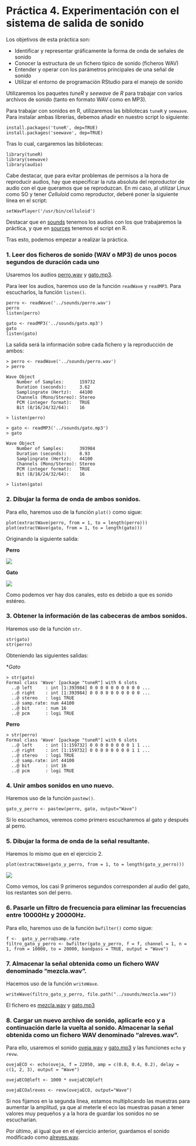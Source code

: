 # Práctica 4. Experimentación con el sistema de salida de sonido

Los objetivos de esta práctica son:

+ Identificar y representar gráficamente la forma de onda de señales de sonido
+ Conocer la estructura de un fichero típico de sonido (ficheros WAV)
+ Entender y operar con los parámetros principales de una señal de sonido
+ Utilizar el entorno de programación RStudio para el manejo de sonido

Utilizaremos los paquetes *tuneR* y *seewave* de *R* para trabajar con varios archivos de sonido (tanto en formato WAV como en MP3).

Para trabajar con sonidos en R, utilizaremos las bibliotecas  `tuneR` y `seewave`. Para instalar ambas librerías, debemos añadir en nuestro script lo siguiente:
~~~
install.packages('tuneR', dep=TRUE)
install.packages('seewave', dep=TRUE)
~~~
Tras lo cual, cargaremos las bibliotecas:
~~~
library(tuneR)
library(seewave)
library(audio)
~~~

Cabe destacar, que para evitar problemas de permisos a la hora de reproducir audios, hay que especificar la ruta absoluta del reproductor de audio con el que queramos que se reproduzcan. En mi caso, al utilizar Linux como SO y tener *Celluloid* como reproductor, deberé poner la siguiente línea en el script:
~~~
setWavPlayer('/usr/bin/celluloid')
~~~

Destacar que en [sounds](https://github.com/sergiovp/PDIH/blob/master/Prácticas/P4/sounds/) tenemos los audios con los que trabajaremos la práctica, y que en [sources](https://github.com/sergiovp/PDIH/blob/master/Pr%C3%A1cticas/P4/sources/practica_sonido.R) tenemos el script en R.

Tras esto, podemos empezar a realizar la práctica.

### 1. Leer dos ficheros de sonido (WAV o MP3) de unos pocos segundos de duración cada uno

Usaremos los audios [perro.wav](https://github.com/sergiovp/PDIH/blob/master/Prácticas/P4/sounds/perro.wav) y [gato.mp3](https://github.com/sergiovp/PDIH/blob/master/Prácticas/P4/sounds/gato.mp3).

Para leer los audios, haremos uso de la función `readWave` y `readMP3`. Para escucharlos, la función `listen()`.
~~~
perro <- readWave('../sounds/perro.wav')
perro
listen(perro)

gato <- readMP3('../sounds/gato.mp3')
gato
listen(gato)
~~~

La salida será la información sobre cada fichero y la reproducción de ambos:
~~~
> perro <- readWave('../sounds/perro.wav')
> perro

Wave Object
	Number of Samples:      159732
	Duration (seconds):     3.62
	Samplingrate (Hertz):   44100
	Channels (Mono/Stereo): Stereo
	PCM (integer format):   TRUE
	Bit (8/16/24/32/64):    16 

> listen(perro)
~~~

~~~
> gato <- readMP3('../sounds/gato.mp3')
> gato

Wave Object
	Number of Samples:      393984
	Duration (seconds):     8.93
	Samplingrate (Hertz):   44100
	Channels (Mono/Stereo): Stereo
	PCM (integer format):   TRUE
	Bit (8/16/24/32/64):    16 

> listen(gato)
~~~

### 2. Dibujar la forma de onda de ambos sonidos.

Para ello, haremos uso de la función `plot()` como sigue:

~~~
plot(extractWave(perro, from = 1, to = length(perro)))
plot(extractWave(gato, from = 1, to = length(gato)))
~~~

Originando la siguiente salida:

**Perro**

![](https://github.com/sergiovp/PDIH/blob/master/Prácticas/P4/images/onda_perro.png)

**Gato**

![](https://github.com/sergiovp/PDIH/blob/master/Prácticas/P4/images/onda_gato.png)

Como podemos ver hay dos canales, esto es debido a que es sonido estéreo.

### 3. Obtener la información de las cabeceras de ambos sonidos.

Haremos uso de la función `str`.
~~~
str(gato)
str(perro)
~~~
Obteniendo las siguientes salidas:

**Gato*
~~~
> str(gato)
Formal class 'Wave' [package "tuneR"] with 6 slots
  ..@ left     : int [1:393984] 0 0 0 0 0 0 0 0 0 0 ...
  ..@ right    : int [1:393984] 0 0 0 0 0 0 0 0 0 0 ...
  ..@ stereo   : logi TRUE
  ..@ samp.rate: num 44100
  ..@ bit      : num 16
  ..@ pcm      : logi TRUE
~~~

**Perro**
~~~
> str(perro)
Formal class 'Wave' [package "tuneR"] with 6 slots
  ..@ left     : int [1:159732] 0 0 0 0 0 0 0 0 1 1 ...
  ..@ right    : int [1:159732] 0 0 0 0 0 0 0 0 1 1 ...
  ..@ stereo   : logi TRUE
  ..@ samp.rate: int 44100
  ..@ bit      : int 16
  ..@ pcm      : logi TRUE
~~~

### 4. Unir ambos sonidos en uno nuevo.

Haremos uso de la función `pastew()`.
~~~
gato_y_perro <- pastew(perro, gato, output="Wave")
~~~
Si lo escuchamos, veremos como primero escucharemos al gato y después al perro.

### 5. Dibujar la forma de onda de la señal resultante.

Haremos lo mismo que en el ejercicio 2.
~~~
plot(extractWave(gato_y_perro, from = 1, to = length(gato_y_perro)))
~~~

![](https://github.com/sergiovp/PDIH/blob/master/Prácticas/P4/images/onda_gato_perro.png)

Como vemos, los casi 9 primeros segundos corresponden al audio del gato, los restantes son del perro.

### 6. Pasarle un filtro de frecuencia para eliminar las frecuencias entre 10000Hz y 20000Hz.
Para ello, haremos uso de la función `bwfilter()` como sigue:
~~~
f <-  gato_y_perro@samp.rate
filtro_gato_y_perro <- bwfilter(gato_y_perro, f = f, channel = 1, n = 1, from = 10000, to = 20000, bandpass = TRUE, output = "Wave")
~~~
### 7. Almacenar la señal obtenida como un fichero WAV denominado “mezcla.wav”.

Hacemos uso de la función `writeWave`.
~~~
writeWave(filtro_gato_y_perro, file.path("../sounds/mezcla.wav"))
~~~

El fichero es [mezcla.wav](https://github.com/sergiovp/PDIH/blob/master/Prácticas/P4/sounds/perro.wav) y [gato.mp3](https://github.com/sergiovp/PDIH/blob/master/Prácticas/P4/sounds/mezcla.wav)

### 8. Cargar un nuevo archivo de sonido, aplicarle eco y a continuación darle la vuelta al sonido. Almacenar la señal obtenida como un fichero WAV denominado “alreves.wav”.

Para ello, usaremos el sonido [oveja.wav](https://github.com/sergiovp/PDIH/blob/master/Prácticas/P4/sounds/perro.wav) y [gato.mp3](https://github.com/sergiovp/PDIH/blob/master/Prácticas/P4/sounds/oveja.wav) y las funciones `echo` y `revw`.

~~~
ovejaECO <- echo(oveja, f = 22050, amp = c(0.8, 0.4, 0.2), delay = c(1, 2, 3), output = "Wave")

ovejaECO@left <- 1000 * ovejaECO@left

ovejaECOalreves <- revw(ovejaECO, output="Wave")
~~~

Si nos fijamos en la segunda línea, estamos multiplicando las muestras para aumentar la amplitud, ya que al meterle el eco las muestras pasan a tener valores muy pequeños y a la hora de guardar los sonidos no se escucharían.

Por último, al igual que en el ejercicio anterior, guardamos el sonido modificado como [alreves.wav](https://github.com/sergiovp/PDIH/blob/master/Prácticas/P4/sounds/perro.wav).